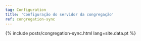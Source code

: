 ```yaml
---
tag: Configuration
title: 'Configuração do servidor da congregação'
ref: congregation-sync
---
```


{% include posts/congregation-sync.html lang=site.data.pt %}
